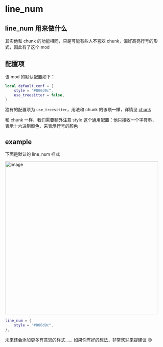 # line_num

## line_num 用来做什么

其实他和 chunk 的功能相同，只是可能有些人不喜欢 chunk，偏好高亮行号的形式，因此有了这个 mod

## 配置项

该 mod 的默认配置如下：

```lua
local default_conf = {
    style = "#806d9c",
    use_treesitter = false,
}
```

独有的配置项为 `use_treesitter`，用法和 chunk 的该项一样，详情见 [chunk](./chunk.md)

和 chunk 一样，我们需要额外注意 style 这个通用配置：他只接收一个字符串，表示十六进制颜色，来表示行号的颜色

## example

下面是默认的 line_num 样式

<img width="500" alt="image" src="https://raw.githubusercontent.com/shellRaining/img/main/2302/25_hlchunk3.png">

```lua
line_num = {
    style = "#806d9c",
},
```

未来还会添加更多有意思的样式…… 如果你有好的想法，非常欢迎来提建议 😊
